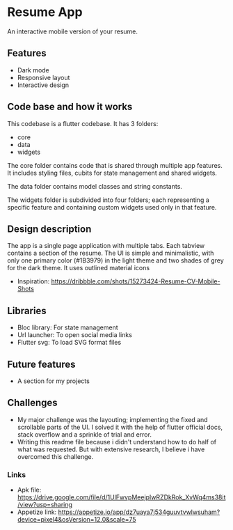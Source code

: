 # Resume App

An interactive mobile version of your resume.

## Features
- Dark mode
- Responsive layout
- Interactive design

## Code base and how it works
This codebase is a flutter codebase. It has 3 folders:
- core
- data
- widgets

The core folder contains code that is shared through multiple app features. It includes styling files, cubits for state management and shared widgets.

The data folder contains model classes and string constants.

The widgets folder is subdivided into four folders; each representing a specific feature and containing custom widgets used only in that feature.

## Design description
The app is a single page application with multiple tabs. Each tabview contains a section of the resume. The UI is simple and minimalistic, with only one primary color (#1B3979) in the light theme and two shades of grey for the dark theme. It uses outlined material icons 

- Inspiration: https://dribbble.com/shots/15273424-Resume-CV-Mobile-Shots

## Libraries
- Bloc library: For state management
- Url launcher: To open social media links
- Flutter svg: To load SVG format files

## Future features
- A section for my projects

## Challenges
- My major challenge was the layouting; implementing the fixed and scrollable parts of the UI. I solved it with the help of flutter official docs, stack overflow and a sprinkle of trial and error.
- Writing this readme file because i didn't understand how to do half of what was requested. But with extensive research, I believe i have overcomed this challenge.

### Links
- Apk file: https://drive.google.com/file/d/1UlFwvpMeejpIwRZDkRok_XvWq4ms38it/view?usp=sharing
- Appetize link: https://appetize.io/app/dz7uaya7j534guuvtvwlwsuham?device=pixel4&osVersion=12.0&scale=75